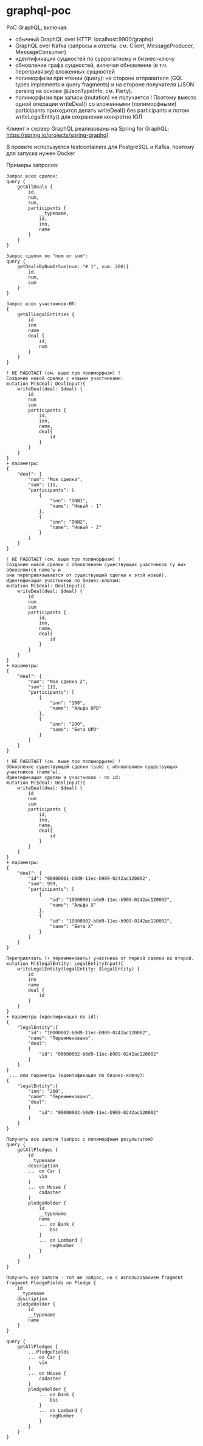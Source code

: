 # graphql-poc
PoC GraphQL, включая:
- обычный GraphQL over HTTP: localhost:9900/graphql
- GraphQL over Kafka (запросы и ответы, см. Client, MessageProducer, MessageConsumer)
- идентификация сущностей по суррогатному и бизнес-ключу
- обновление графа сущностей, включая обновление (в т.ч. перепривязку) вложенных сущностей
- полиморфизм при чтении (query): на стороне отправителя (GQL types implements и query fragments) и на стороне получателя (JSON parsing на основе @JsonTypeInfo, см. Party).
- полиморфизм при записи (mutation) не получается ! Поэтому вместо одной операции writeDeal() со вложенными (полиморфными) participants приходится делать writeDeal() без participants и потом writeLegalEntity() для сохранения конкретно ЮЛ

Клиент и сервер GraphQL реализованы на Spring for GraphQL: https://spring.io/projects/spring-graphql

В проекте используется testcontainers для PostgreSQL и Kafka, поэтому для запуска нужен Docker

Примеры запросов:

    Запрос всех сделок:
    query {
        getAllDeals {
            id,
            num,
            sum,
            participants {
                __typename,
                id,
                inn,
                name
            }
        }
    }

    Запрос сделок по "num or sum":
    query {
        getDealsByNumOrSum(num: "# 1", sum: 200){
            id,
            num,
            sum
        }
    }

    Запрос всех участников-ЮЛ:
    {
        getAllLegalEntities {
            id
            inn
            name
            deal {
                id,
                num
            }
        }
    }

    ! НЕ РАБОТАЕТ (см. выше про полиморфизм) !
    Создание новой сделки с новыми участниками:
    mutation M($deal: DealInput){
        writeDeal(deal: $deal) {
            id
            num
            sum
            participants {
                id,
                inn,
                name,
                deal{
                    id
                }
            }
        }
    }
    + параметры:
    {
        "deal": {
            "num": "Моя сделка",
            "sum": 111,
            "participants": [
                {
                    "inn": "INN1",
                    "name": "Новый - 1"
                },
                {
                    "inn": "INN2",
                    "name": "Новый - 2"
                }
            ]
        }
    }    

    ! НЕ РАБОТАЕТ (см. выше про полиморфизм) !
    Создание новой сделки с обновлением существующих участников (у них обновляются name'ы и
    они перепривязываются от существующей сделки к этой новой). Идентификация участников по бизнес-ключам:
    mutation M($deal: DealInput){
        writeDeal(deal: $deal) {
            id
            num
            sum
            participants {
                id,
                inn,
                name,
                deal{
                    id
                }
            }
        }
    }
    + параметры:
    {
        "deal": {
            "num": "Моя сделка 2",
            "sum": 111,
            "participants": [
                {
                    "inn": "100",
                    "name": "Альфа UPD"
                },
                {
                    "inn": "200",
                    "name": "Бета UPD"
                }
            ]
        }
    }

    ! НЕ РАБОТАЕТ (см. выше про полиморфизм) !
    Обновление существующей сделки (sum) с обновлением существующих участников (name'ы).
    Идентификация сделки и участников - по id:
    mutation M($deal: DealInput){
        writeDeal(deal: $deal) {
            id
            num
            sum
            participants {
                id,
                inn,
                name,
                deal{
                    id
                }
            }
        }
    }
    + параметры:
    {
        "deal": {
            "id": "00000001-b0d9-11ec-b909-0242ac120002",
            "sum": 999,
            "participants": [
                {
                    "id": "10000001-b0d9-11ec-b909-0242ac120002",
                    "name": "Альфа X"
                },
                {
                    "id": "10000002-b0d9-11ec-b909-0242ac120002",
                    "name": "Бета X"
                }
            ]
        }
    }

    Перепривязать (+ переименовать) участника от первой сделки ко второй.
    mutation M($legalEntity: LegalEntityInput){
        writeLegalEntity(legalEntity: $legalEntity) {
            id
            inn
            name
            deal {
                id
            }
        }
    }
    + параметры (идентификация по id):
    {
        "legalEntity":{
            "id": "10000002-b0d9-11ec-b909-0242ac120002",
            "name": "Переименовано",
            "deal":
            {
                "id": "00000002-b0d9-11ec-b909-0242ac120002"
            } 
        }
    }
     ... или параметры (идентификация по бизнес-ключу):
    {
        "legalEntity":{
            "inn": "200",
            "name": "Переименовано",
            "deal":
            {
                "id": "00000002-b0d9-11ec-b909-0242ac120002"
            } 
        }
    }

    Получить все залоги (запрос с полиморфным результатом)
    query {
        getAllPledges {
            id
            __typename
            description
            ... on Car {
                vin
            }
            ... on House {
                cadaster
            }
            pledgeHolder {
                id
                __typename
                name
                ... on Bank {
                    bic
                }
                ... on Lombard {
                    regNumber
                }
            }
        }
    }

    Получить все залоги - тот же запрос, но с использованием fragment
    fragment PledgeFields on Pledge {
        id
        __typename
        description
        pledgeHolder {
            id
            __typename
            name
        }
    }

    query {
        getAllPledges {
            ...PledgeFields
            ... on Car {
                vin
            }
            ... on House {
                cadaster
            }
            pledgeHolder {
                ... on Bank {
                    bic
                }
                ... on Lombard {
                    regNumber
                }
            }
        }
    }